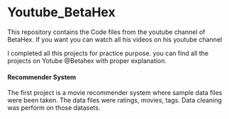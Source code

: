 # Youtube_BetaHex
This repository contains the Code files from the youtube channel of BetaHex. If you want you can watch all his videos on his youtube channel

I completed all this projects for practice purpose. you can find all the projects on Yotube @Betahex with proper explanation.

#### Recommender System
The first project is a movie recommender system where sample data files were been taken. The data files were ratings, movies, tags. Data cleaning was perform on those datasets.
